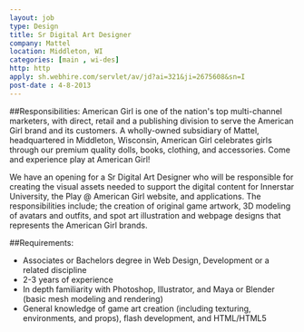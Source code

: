 ```yaml
---
layout: job
type: Design
title: Sr Digital Art Designer
company: Mattel
location: Middleton, WI
categories: [main , wi-des]
http: http
apply: sh.webhire.com/servlet/av/jd?ai=321&ji=2675608&sn=I
post-date : 4-8-2013
---
```


##Responsibilities:
American Girl is one of the nation's top multi-channel marketers, with direct, retail and a publishing division to serve the American Girl brand and its customers. A wholly-owned subsidiary of Mattel, headquartered in Middleton, Wisconsin, American Girl celebrates girls through our premium quality dolls, books, clothing, and accessories. Come and experience play at American Girl!

We have an opening for a Sr Digital Art Designer who will be responsible for creating the visual assets needed to support the digital content for Innerstar University, the Play @ American Girl website, and applications. The responsibilities include; the creation of original game artwork, 3D modeling of avatars and outfits, and spot art illustration and webpage designs that represents the American Girl brands.

##Requirements:
* Associates or Bachelors degree in Web Design, Development or a related discipline
* 2-3 years of experience
* In depth familiarity with Photoshop, Illustrator, and Maya or Blender (basic mesh modeling and rendering)
* General knowledge of game art creation (including texturing, environments, and props), flash development, and HTML/HTML5
